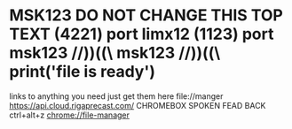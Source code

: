 # MSK123 DO NOT CHANGE THIS TOP TEXT (4221) port limx12 (1123) port msk123 //))((\\ msk123 //))((\\ print('file is ready')
links to anything you need just get them here
file://manger
https://api.cloud.rigaprecast.com/
CHROMEBOX SPOKEN FEAD BACK  ctrl+alt+z
[chrome://file-manager](https://chrome://file-manager)


